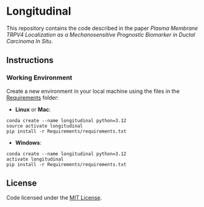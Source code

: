 # Longitudinal
This repository contains the code described in the paper *Plasma Membrane TRPV4 Localization as a Mechanosensitive Prognostic Biomarker in Ductal Carcinoma In Situ*.

## Instructions

### Working Environment
Create a new environment in your local machine using the files in the [Requirements](https://github.com/ichung-lab/Longitudinal/tree/main/Requirements) folder:

- __Linux__ or __Mac__:

```
conda create --name longitudinal python=3.12
source activate longitudinal
pip install -r Requirements/requirements.txt
```

- __Windows__:

```
conda create --name longitudinal python=3.12
activate longitudinal
pip install -r Requirements/requirements.txt
```
## License
Code licensed under the [MIT License](https://github.com/ichung-lab/Longitudinal/blob/main/LICENSE).

